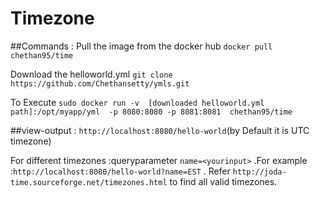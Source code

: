 # Timezone
##Commands :
  Pull the image from the docker hub `docker pull chethan95/time`
  
  Download the helloworld.yml  `git clone https://github.com/Chethansetty/ymls.git`
  
  To Execute `sudo docker run -v  [downloaded helloworld.yml path]:/opt/myapp/yml  -p 8080:8080 -p 8081:8081  chethan95/time`

##view-output :
  `http://localhost:8080/hello-world`(by Default it is UTC timezone)
  
  For different timezones :queryparameter `name=<yourinput>` .For example :`http://localhost:8080/hello-world?name=EST`
  .
  Refer `http://joda-time.sourceforge.net/timezones.html` to find all valid timezones.



     
     
     
  
  
